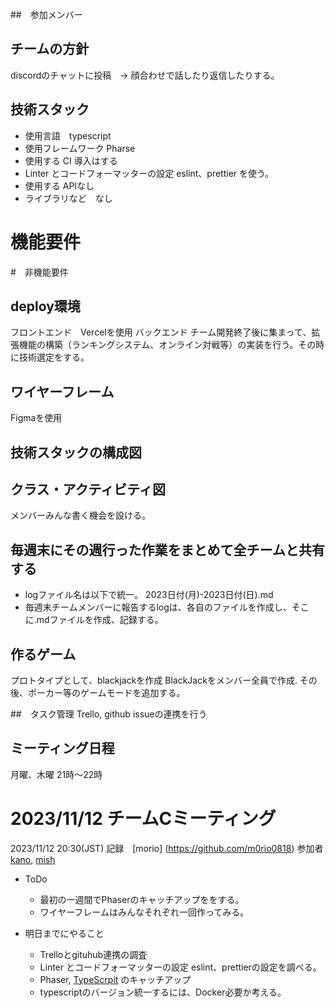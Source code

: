 ##　参加メンバー

## チームの方針

discordのチャットに投稿　→ 顔合わせで話したり返信したりする。


## 技術スタック
* 使用言語　typescript
* 使用フレームワーク Pharse
* 使用する CI 導入はする
* Linter とコードフォーマッターの設定 eslint、prettier を使う。
* 使用する APIなし
* ライブラリなど　なし

# 機能要件

#　非機能要件

## deploy環境
フロントエンド　Vercelを使用
バックエンド チーム開発終了後に集まって、拡張機能の構築（ランキングシステム、オンライン対戦等）の実装を行う。その時に技術選定をする。

## ワイヤーフレーム
Figmaを使用

## 技術スタックの構成図

## クラス・アクティビティ図
メンバーみんな書く機会を設ける。

## 毎週末にその週行った作業をまとめて全チームと共有する
* logファイル名は以下で統一。
    2023日付(月)-2023日付(日).md
* 毎週末チームメンバーに報告するlogは、各自のファイルを作成し、そこに.mdファイルを作成、記録する。

## 作るゲーム
プロトタイプとして、blackjackを作成
BlackJackをメンバー全員で作成.
その後、ポーカー等のゲームモードを追加する。

##　タスク管理
Trello, github issueの連携を行う

## ミーティング日程
月曜、木曜 21時〜22時

# 2023/11/12 チームCミーティング
2023/11/12 20:30(JST)
記録　[morio] (https://github.com/m0rio0818)
参加者　[kano](https://github.com/SouthernMinami), [mish](https://github.com/daxchx)

* ToDo
    * 最初の一週間でPhaserのキャッチアップををする。
    * ワイヤーフレームはみんなそれぞれ一回作ってみる。

* 明日までにやること
    * Trelloとgituhub連携の調査
    * Linter とコードフォーマッターの設定 eslint、prettierの設定を調べる。
    * Phaser, [TypeScrpit](https://qiita.com/uhyo/items/e2fdef2d3236b9bfe74a) のキャッチアップ
    * typescriptのバージョン統一するには、Docker必要か考える。
